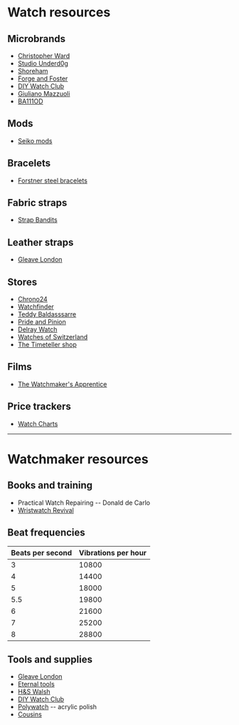 # Watch resources

## Microbrands
- [Christopher Ward](https://www.christopherward.com/)
- [Studio Underd0g](https://underd0g.com/)
- [Shoreham](https://www.shorehamwatches.com/)
- [Forge and Foster](https://forgeandfoster.com/)
- [DIY Watch Club](https://shop.diywatch.club/)
- [Giuliano Mazzuoli](https://giulianomazzuoli.com/)
- [BA111OD](https://ba111od.com/)

## Mods
- [Seiko mods](https://www.namokimods.com/)

## Bracelets
- [Forstner steel bracelets](https://forstnerbands.com/)

## Fabric straps
- [Strap Bandits](https://www.strapbandits.com/)

## Leather straps
- [Gleave London](https://gleave.london/straps/)

## Stores
- [Chrono24](https://www.chrono24.co.uk)
- [Watchfinder](https://www.watchfinder.co.uk)
- [Teddy Baldasssarre](https://teddybaldassarre.com)
- [Pride and Pinion](https://prideandpinion.com)
- [Delray Watch](https://delraywatch.com)
- [Watches of Switzerland](https://www.watches-of-switzerland.co.uk/)
- [The Timeteller shop](https://thetimetellershop.com/)

## Films
- [The Watchmaker's Apprentice](https://www.imdb.com/title/tt2958390/)

## Price trackers
- [Watch Charts](https://watchcharts.com/)

---

# Watchmaker resources

## Books and training
- Practical Watch Repairing -- Donald de Carlo
- [Wristwatch Revival](https://www.youtube.com/c/wristwatchrevival)

## Beat frequencies
|Beats per second | Vibrations per hour |
|---|---|
| 3	  | 10800 |
| 4	  | 14400 |
| 5	  | 18000 |
| 5.5 	  | 19800 |
| 6	  | 21600 |
| 7	  | 25200 |
| 8	  | 28800 |


## Tools and supplies
- [Gleave London](https://gleave.london/straps/)
- [Eternal tools](https://www.eternaltools.com/)
- [H&S Walsh](https://www.hswalsh.com/)
- [DIY Watch Club](https://shop.diywatch.club/collections/watchmaking-tools)
- [Polywatch](https://www.polywatch.de/) -- acrylic polish
- [Cousins](https://www.cousinsuk.com)

